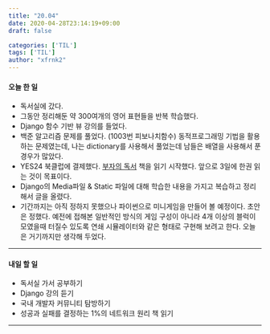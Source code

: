 ```yaml
---
title: "20.04"
date: 2020-04-28T23:14:19+09:00
draft: false

categories: ['TIL']
tags: ['TIL']
author: "xfrnk2"
---
```

#### 오늘 한 일  
+ 독서실에 갔다.
+ 그동안 정리해둔 약 300여개의 영어 표현들을 반복 학습했다.
+ Django 함수 기반 뷰 강의를 들었다.  
+ 백준 알고리즘 문제를 풀었다. (1003번 피보나치함수) 동적프로그래밍 기법을 활용하는 문제였는데, 나는 dictionary를 사용해서 풀었는데 남들은 배열을 사용해서 푼 경우가 많았다.
+ YES24 북클럽에 결제했다. [부자의 독서](http://www.yes24.com/Product/Goods/85012110) 책을 읽기 시작했다. 앞으로 3일에 한권 읽는 것이 목표이다.
+ Django의 Media파일 & Static 파일에 대해 학습한 내용을 가지고 복습하고 정리해서 글을 올렸다.
+ 기간까지는 아직 정하지 못했으나 파이썬으로 미니게임을 만들어 볼 예정이다. 초안은 정했다. 예전에 접해본 일반적인 방식의 게임 구성이 아니라 4개 이상의 블럭이 모였을때 터질수 있도록 연쇄 시뮬레이터와 같은 형태로 구현해 보려고 한다. 오늘은 거기까지만 생각해 두었다.
--- 
#### 내일 할 일  
+ 독서실 가서 공부하기
+ Django 강의 듣기
+ 국내 개발자 커뮤니티 탐방하기
+ 성공과 실패를 결정하는 1%의 네트워크 원리 책 읽기
---